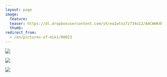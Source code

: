 ```yaml
---
layout: page
image:
  feature:
  teaser: https://dl.dropboxusercontent.com/sh/ea1wtnz7z734o12/AACWmK4kut46kioyyXOFb8Wya/mikin-kuvat/2/DSC05543-245px.jpg
  thumb:
redirect_from:
  - /en/pictures-of-miki/00023
---
```


[![](https://dl.dropboxusercontent.com/sh/ea1wtnz7z734o12/AABlblX1OBTa6Zfg7pl0mi4ca/mikin-kuvat/2/DSC05528-800px.jpg)](https://dl.dropboxusercontent.com/sh/ea1wtnz7z734o12/AADkJQ2kItaELW-5snvd4Yh9a/mikin-kuvat/2/DSC05528.jpg)

[![](https://dl.dropboxusercontent.com/sh/ea1wtnz7z734o12/AADRpVTr7lka2UZZj5h487Hfa/mikin-kuvat/2/DSC05534-800px.jpg)](https://dl.dropboxusercontent.com/sh/ea1wtnz7z734o12/AAB3G2SSaUGg5HZ7qyBrYx_Qa/mikin-kuvat/2/DSC05534.jpg)

[![](https://dl.dropboxusercontent.com/sh/ea1wtnz7z734o12/AABlbGGQrmduhtHop8gmtS--a/mikin-kuvat/2/DSC05543-800px.jpg)](https://dl.dropboxusercontent.com/sh/ea1wtnz7z734o12/AACG_vAH8M5Kx4e2L3pnRa19a/mikin-kuvat/2/DSC05543.jpg)
